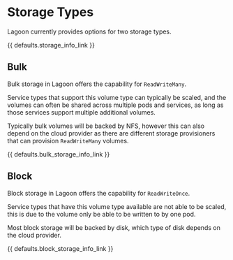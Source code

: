 # Storage Types

Lagoon currently provides options for two storage types.

{{ defaults.storage_info_link }}

## Bulk

Bulk storage in Lagoon offers the capability for `ReadWriteMany`.

Service types that support this volume type can typically be scaled, and the volumes can often be shared across multiple pods and services, as long as those services support multiple additional volumes.

Typically bulk volumes will be backed by NFS, however this can also depend on the cloud provider as there are different storage provisioners that can provision `ReadWriteMany` volumes.

{{ defaults.bulk_storage_info_link }}

## Block

Block storage in Lagoon offers the capability for `ReadWriteOnce`.

Service types that have this volume type available are not able to be scaled, this is due to the volume only be able to be written to by one pod.

Most block storage will be backed by disk, which type of disk depends on the cloud provider.

{{ defaults.block_storage_info_link }}